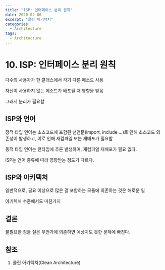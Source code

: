 ```yaml
---
title: "ISP: 인터페이스 분리 원칙"
date: 2020-02-06
excerpt: "클린 아키텍처"
categories:
  - Architecture
tags:
  - Architecture
---
```


# 10. ISP: 인터페이스 분리 원칙

다수의 사용자가 한 클래스에서 각기 다른 메소드 사용

자신이 사용하지 않는 메소드가 배포될 때 영향을 받음

그래서 분리가 필요함

## ISP와 언어

정적 타입 언어는 소스코드에 포함된 선언문(import, include …)로 인해 소스코드 의존성이 발생하고, 이로 인해 재컴파일 또는 재배포가 필요함

동적 타입 언어는 런타임에 추론 발생하여, 재컴파일 재배포가 필요 없다.

ISP는 언어 종류에 따라 영향받는 정도가 다르다.

## ISP와 아키텍처

일반적으로, 필요 이상으로 많은 걸 포함하는 모듈에 의존하는 것은 해로운 일

아키텍처 수준에서도 마찬가지

## 결론

불필요한 짐을 실은 무언가에 의존하면 예상치도 못한 문제에 빠진다.

## 참조

1. 클린 아키텍처(Clean Architecture)

